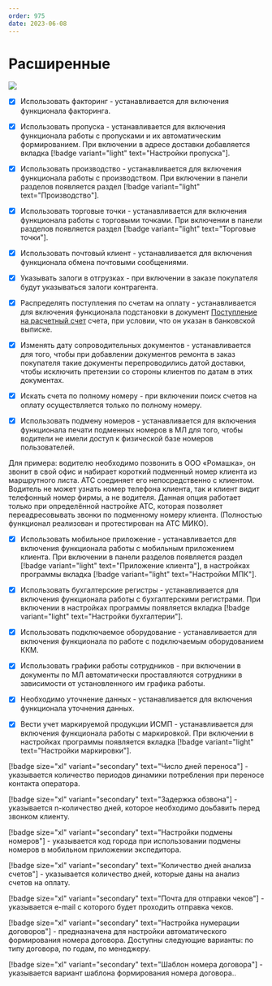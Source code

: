 ```yaml
---
order: 975
date: 2023-06-08
---
```

# Расширенные

![](/images/Настройки_расширенные.jpg)

- [x] Использовать факторинг - устанавливается для включения функционала факторинга.

- [x] Использовать пропуска - устанавливается для включения функционала работы с пропусками и их автоматическим формированием. При включении в адресе доставки добавляется вкладка [!badge variant="light" text="Настройки пропуска"].

- [x] Использовать производство - устанавливается для включения функционала работы с производством. При включении в панели разделов появляется раздел [!badge variant="light" text="Производство"].

- [x] Использовать торговые точки - устанавливается для включения функционала работы с торговыми точками. При включении в панели разделов появляется раздел [!badge variant="light" text="Торговые точки"].

- [x] Использовать почтовый клиент - устанавливается для включения функционала обмена почтовыми сообщениями.

- [x] Указывать залоги в отгрузках - при включении в заказе покупателя будут указываться залоги контрагента.

- [x] Распределять поступления по счетам на оплату - устанавливается для включения функционала подстановки в документ [Поступление на расчетный счет](/2-описание-справочников-и-документов/2-документы/2-банковские-документы/1-поступление-на-расчетный-счет/) счета, при условии, что он указан в банковской выписке.

- [x] Изменять дату сопроводительных документов - устанавливается для того, чтобы при добавлении документов ремонта в заказ покупателя такие документы перепроводились датой доставки, чтобы исключить претензии со стороны клиентов по датам в этих документах.

- [x] Искать счета по полному номеру - при включении поиск счетов на оплату осуществляется только по полному номеру.

- [x] Использовать подмену номеров - устанавливается для включения функционала печати подменных номеров в МЛ для того, чтобы водители не имели доступ к физической базе номеров пользователей. 

Для примера: водителю необходимо позвонить в ООО «Ромашка», он звонит в свой офис и набирает короткий подменный номер клиента из маршрутного листа. АТС соединяет его непосредственно с клиентом. Водитель не может узнать номер телефона клиента, так и клиент видит телефонный номер фирмы, а не водителя. Данная опция работает только при определённой настройке АТС, которая позволяет переадресовывать звонки по подменному номеру клиента. (Полностью функционал реализован и протестирован на АТС МИКО).

- [x] Использовать мобильное приложение - устанавливается для включения функционала работы с мобильным приложением клиента. При включении в панели разделов появляется раздел [!badge variant="light" text="Приложение клиента"], в настройках программы вкладка [!badge variant="light" text="Настройки МПК"].

- [x] Использовать бухгалтерские регистры - устанавливается для включения функционала работы с бухгалтерскими регистрами. При включении в настройках программы появляется вкладка [!badge variant="light" text="Настройки бухгалтерии"].

- [x] Использовать подключаемое оборудование - устанавливается для включения функционала по работе с подключаемым оборудованием ККМ.

- [x] Использовать графики работы сотрудников - при включении в документы по МЛ автоматически проставляются сотрудники в зависимости от установленного им графика работы.

- [x] Необходимо уточнение данных - устанавливается для включения функционала уточнения данных.

- [x] Вести учет маркируемой продукции ИСМП - устанавливается для включения функционала работы с маркировкой. При включении в настройках программы появляется вкладка [!badge variant="light" text="Настройки маркировки"].

[!badge size="xl" variant="secondary" text="Число дней переноса"] - указывается количество периодов динамики потребления при переносе контакта оператора.

[!badge size="xl" variant="secondary" text="Задержка обзвона"] - указывается n-количество дней, которое необходимо доьбавить перед звонком клиенту.

[!badge size="xl" variant="secondary" text="Настройки подмены номеров"] - указывается код города при использовании подмены номеров в мобильном приложении экспедитора.

[!badge size="xl" variant="secondary" text="Количество дней анализа счетов"] - указывается количество дней, которые даны на анализ счетов на оплату.

[!badge size="xl" variant="secondary" text="Почта для отправки чеков"] - указывается e-mail c которого будет проходить отправка чеков.

[!badge size="xl" variant="secondary" text="Настройка нумерации договоров"] - предназначена для настройки автоматического формирования номера договора. Доступны следующие варианты: по типу договора, по годам, по менеджеру.

[!badge size="xl" variant="secondary" text="Шаблон номера договора"] - указывается вариант шаблона формирования номера договора..

